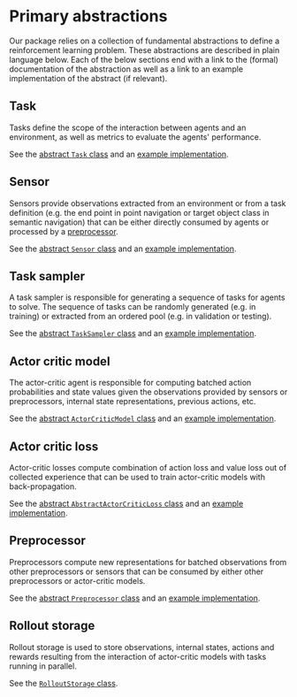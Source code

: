 # Primary abstractions

Our package relies on a collection of fundamental abstractions to define a reinforcement learning problem. These
abstractions are described in plain language below. Each of the below sections end with a link to the 
(formal) documentation of the abstraction as well as a link to an example implementation of the abstract (if relevant).

## Task

Tasks define the scope of the interaction between agents and an environment, as well as metrics to evaluate the agents' performance.
 
See the [abstract `Task` class](/api/rl_base/task/#task) 
and an [example implementation](/api/extensions/ai2thor/tasks/#objectnavtask).

## Sensor

Sensors provide observations extracted from an environment or from a task definition (e.g. the end point in point navigation or target object class in semantic navigation) that can be either directly consumed by agents or processed by a [preprocessor](#preprocessor). 

See the [abstract `Sensor` class](/api/rl_base/sensor/#sensor) 
and an [example implementation](/api/extensions/ai2thor/tasks/#objectnavtask).

## Task sampler

A task sampler is responsible for generating a sequence of tasks for agents to solve. The sequence of tasks can be randomly generated (e.g. in training) or extracted from an ordered pool (e.g. in validation or testing).

See the [abstract `TaskSampler` class](/api/rl_base/task/#tasksampler) 
and an [example implementation](/api/extensions/ai2thor/task_samplers/#objectnavtasksampler).

## Actor critic model

The actor-critic agent is responsible for computing batched action probabilities and state values given the observations provided by sensors or preprocessors, internal state representations, previous actions, etc.

See the [abstract `ActorCriticModel` class](/api/onpolicy_sync/policy/#actorcriticmodel) 
and an [example implementation](/api/extensions/ai2thor/task_samplers/#objectnavtasksampler).

## Actor critic loss

Actor-critic losses compute combination of action loss and value loss out of collected experience that can be used to train actor-critic models with back-propagation. 

See the [abstract `AbstractActorCriticLoss` class](/api/onpolicy_sync/policy/#actorcriticmodel) 
and an [example implementation](/api/onpolicy_sync/losses/ppo/#ppo).

## Preprocessor

Preprocessors compute new representations for batched observations from other preprocessors or sensors that can be consumed by either other preprocessors or actor-critic models. 

See the [abstract `Preprocessor` class](/api/rl_base/preprocessor/#preprocessor) 
and an [example implementation](/api/extensions/ai2thor/preprocessors/#resnetpreprocessorthor).

## Rollout storage

Rollout storage is used to store observations, internal states, actions and rewards resulting from the interaction of actor-critic models with tasks running in parallel.

See the [`RolloutStorage` class](/api/onpolicy_sync/storage/#rolloutstorage).
```python
```